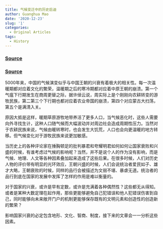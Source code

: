 ```yaml
---
title: 气候变迁中的历史启迪
author: Guanghua Mao
date: '2020-12-23'
slug: '1'
categories:
  - Original Articles
tags:
  - History
---
```


### [Source](https://www.sohu.com/a/223781296_313170)

### [Source](http://headsalon.org/archives/4829.html#comments)

5000年来，中国的气候演变似乎与中国王朝的兴衰有着极大的相关性。每一次温暖期都对应着文化的繁荣，温暖期之后的寒冷期都对应着中原王朝的崩溃。第一个气瘟下行期发生在商周更替之际，据许倬云说，周实际上是个刚刚向农耕转变的游牧民族，第二第三个下行期也都对应着农业帝国的崩溃，第四个对应蒙古大扫荡，第五个是满清入关。

原因大抵是这样，暖期草原游牧地带养活了更多人口，当气候恶化时，这些人需要向外寻找生计，这种人口随气候而大幅波动并对周边社会造成周期性压力。当然对于农耕民族来说，气候由暖转寒时，也会发生大饥荒，人口也会向更温暖的地方转移。但气候变化对于游牧民族来说更加敏感。

当历史上的各种评论家在捶胸顿足的批判暴君和夸耀明君如何如何让国家衰败和兴盛的时候，有谁考虑过气候的影响呢？当然，并不是说个人的作为没有影响，而是气候、地理、人文等各种因素叠加起来造成了这些后果。在很多时候，人们对历史人物的评价带有明显的光环效应，王朝兴盛的时候，人们会说统治者爱民如子、雄才大略，王朝衰败的时候，同样的品行会被描述为文弱不堪、暴虐无道。统治者的品行到底在国家的发展中发挥了怎样的作用是难以衡量的。

对于国家的兴衰，或许是早有定数，或许是充满着各种偶然性？这些都无从得知。或者是某种大数定理在起作用，那些更能够避免自己犯错误和他人犯错误伤害到自己，同时能够向未来敞开门户的机制更能够保存既有的文明元素和创造性的创造新的繁荣？

影响国家兴衰的必定包含地形、文化、智商、制度，接下来的文章会一一分析这些因素。